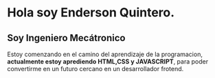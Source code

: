 # Hola soy Enderson Quintero. 
##   Soy Ingeniero Mecátronico 
 Estoy comenzando en el camino del aprendizaje de la programacion, **actualmente estoy aprediendo HTML,CSS y JAVASCRIPT**, para poder convertirme en  un futuro cercano en un desarrollador frotend.
